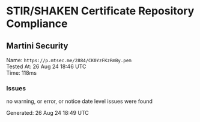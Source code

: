 # STIR/SHAKEN Certificate Repository Compliance

## Martini Security

Name: `https://p.mtsec.me/2884/CK0YzFKzRmBy.pem`\
Tested At: 26 Aug 24 18:46 UTC\
Time: 118ms

### Issues

no warning, or error, or notice date level issues were found

Generated: 26 Aug 24 18:49 UTC